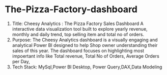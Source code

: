 # The-Pizza-Factory-dashboard
1. Title:
Cheesy Analytics : The Pizza Factory Sales Dashboard
A interactive data visualization tool built to explore yearly revenue, monthly and daily trend, top selling item and total no of orders.
2. Purpose:
The Cheesy Analytics dashboard is a visually engaging and analytical Power BI designed to help Shop owner understanding their sales of this year. The dashboard focuses on highlighting most impoertant info like Total revenue, Total No of Orders, Average Orders per Day,
3. Tech Stack:
MySql,Power BI Desktop, Power Query,DAX,Data Modeling
